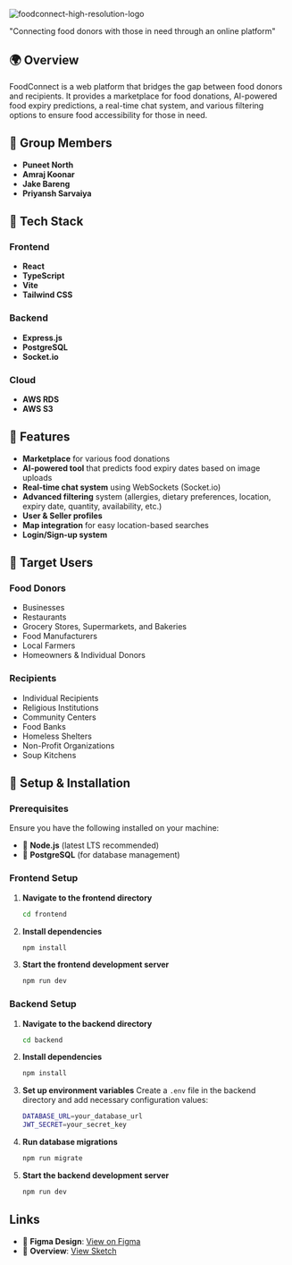 
![foodconnect-high-resolution-logo](https://github.com/user-attachments/assets/b1ffc80c-8319-4463-aa19-18308e9c7c10)

"Connecting food donors with those in need through an online platform" 

## 🌍 Overview
FoodConnect is a web platform that bridges the gap between food donors and recipients. It provides a marketplace for food donations, AI-powered food expiry predictions, a real-time chat system, and various filtering options to ensure food accessibility for those in need.

## 💪 Group Members
- **Puneet North**
- **Amraj Koonar**
- **Jake Bareng**
- **Priyansh Sarvaiya**

## 🚀 Tech Stack

### Frontend
- **React**
- **TypeScript**
- **Vite**
- **Tailwind CSS**

### Backend
- **Express.js**
- **PostgreSQL**
- **Socket.io**
  
### Cloud
- **AWS RDS**
- **AWS S3**

## 🎯 Features

- **Marketplace** for various food donations
- **AI-powered tool** that predicts food expiry dates based on image uploads
- **Real-time chat system** using WebSockets (Socket.io)
- **Advanced filtering** system (allergies, dietary preferences, location, expiry date, quantity, availability, etc.)
- **User & Seller profiles**
- **Map integration** for easy location-based searches
- **Login/Sign-up system**

## 🏢 Target Users

### Food Donors
- Businesses
- Restaurants
- Grocery Stores, Supermarkets, and Bakeries
- Food Manufacturers
- Local Farmers
- Homeowners & Individual Donors

### Recipients
- Individual Recipients
- Religious Institutions
- Community Centers
- Food Banks
- Homeless Shelters
- Non-Profit Organizations
- Soup Kitchens

## 🔧 Setup & Installation

### Prerequisites
Ensure you have the following installed on your machine:
- 📌 **Node.js** (latest LTS recommended)
- 📌 **PostgreSQL** (for database management)

### Frontend Setup
1. **Navigate to the frontend directory**
   ```sh
   cd frontend
   ```
2. **Install dependencies**
   ```sh
   npm install
   ```
3. **Start the frontend development server**
   ```sh
   npm run dev
   ```

### Backend Setup
1. **Navigate to the backend directory**
   ```sh
   cd backend
   ```
2. **Install dependencies**
   ```sh
   npm install
   ```
3. **Set up environment variables**
   Create a `.env` file in the backend directory and add necessary configuration values:
   ```sh
   DATABASE_URL=your_database_url
   JWT_SECRET=your_secret_key
   ```
4. **Run database migrations**
   ```sh
   npm run migrate
   ```
5. **Start the backend development server**
   ```sh
   npm run dev
   ```

##  Links
- 📌 **Figma Design**: [View on Figma](https://www.figma.com/design/lslDNDAiHzhVulIRzpf3e9/Untitled?node-id=0-1&t=YOmYcakXcrBR3bdA-1)
- 📌 **Overview**: [View Sketch](https://excalidraw.com/#json=r_GFEVVySkSO_UKvkVFuv,dhcnzzEThm5pd4gVqQXf0w)
